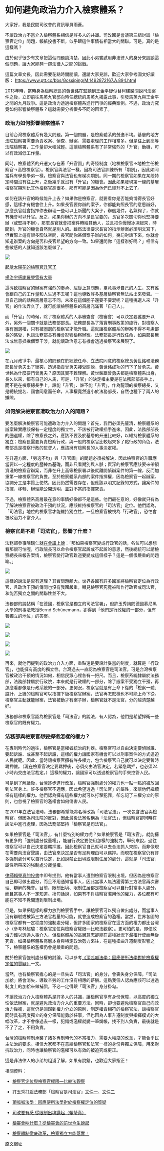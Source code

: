 # 如何避免政治力介入檢察體系？

大家好，我是民間司改會的資訊專員雨蒼。

不讓政治力不當介入檢察體系相信是許多人的共識。司改國是會議第三組討論「檢察官定位」問題，報紙投書不斷，似乎跟這件事情有相當大的關聯。可是，真的是這樣嗎？

由於似乎很少有文章把這個問題談清楚，因此小弟嘗試用非法律人的身分來談談這個問題，讓大家能夠一窺法律人之間的論戰。

這篇文章文長，因此需要花點時間閱讀，還請大家見諒，歡迎大家參考圖文好讀版：
https://www.ptt.cc/bbs/Gossiping/M.1492872167.A.894.html

2013年時，當時身為檢察總長的黃世銘在監聽到王金平疑似替柯建銘關說司法案件之後，立即前往馬英九官邸向時任總統的馬英九揭露此事，引發馬英九與王金平之間的九月政爭。這是政治力透過檢察體系進行鬥爭的經典案例。不過，政治力究竟如何影響檢察體系？這就需要分析很多不同的因素了。


### 政治力如何影響檢察體系？

目前台灣檢察體系有幾大問題。第一個問題，是檢察體系的勞逸不均。基層的地方法院檢察署需要負責收案、偵查、辦案，需要處理的工作相當多。但是往上到高等法院檢察署，工作量卻大幅減輕。這讓檢察體系有了非常強烈的「升官」動機，可以有效減低工作量。

同時，檢察體系的升遷又存在著「升官圖」的奇怪制度（地檢檢察官→地檢主任檢察官→高檢檢察官）。檢察官與法官一樣，因為司法官訓練所有「期別」，因此如同當兵有學長學弟一樣，檢察官與法官也有梯次期別。同一期的檢察官如果在某段特定時間沒有往上升，之後幾乎就沒有「升官」的機會。因此如果發現第一線的基層檢察官期別比其他檢察官高很多，那有可能是因為他們已經升不上去了。

如何在該升官的時候能升上去？如果你是檢察官，就要看你是否能夠博得長官好感，這樣才有機會往上升。如果長官要你辦的案子，你都能夠照長官的意思辦好，那麼長官就會指揮你去辦理一些可以上新聞的大案子，辦個幾件，名氣夠了，你就有機會可以升官。反之，如果你辦的方向不是長官要的，長官多次關切你也堅持要辦（或堅持不辦），那麼長官就會把案件轉給其他人，並且把你慢慢冰凍起來，時間到，升官的機會自然就是別人的。雖然法律要求長官的指示辦案必須明文寫下，但實際上這有很多曖昧空間，長官問你某個案子辦的如何，幾句對話下來，你就會知道辦案的方向是否和長官希望的方向一致。如果還問你「這樣辦好嗎？」相信有些敏感的人就知道該怎麼做了。

![](http://billy3321.github.io/images/prosecutor01.png)

[起訴太陽花的檢察官升官了](http://bit.ly/1Jixq4k)

[楊治宇感謝羅瑩雪有大量](http://www.chinatimes.com/newspapers/20150508000480-260106)


這導致檢察官的辦案有強烈的奉承、屈從上意問題，畢竟事涉自己的人生，又有誰會跟自己的工作量和人生過不去呢？這也導致許多基層檢察官無法站出來發聲。一旦自己說的話與高層意志不同，未來在這個圈子還要不要混呢？這種挑選人來「升官」的作法弄久了，就可能讓檢察體系的高層充滿著「自己人」。

而「升官」的時候，除了檢察體系的人事審查會（檢審會）可以決定要誰要升以外，另外一個關卡就是法務部部長。法務部長為了落實刑事政策的施行，對檢察人事有圈選權，只有被圈選的檢察官才能升職。這就讓檢察體系的辦案不得不考慮部長的感受，也讓法務部長有機會影響檢察辦案。法務部長是行政任命，如果部長無法或無意抵擋個案干涉，就能讓政治意志有機會透過檢察官來展現了。

![](http://billy3321.github.io/images/prosecutor07.jpg)

在九月政爭中，最核心的問題在於總統任命、立法院同意的檢察總長黃世銘和法務部長曾勇夫出了衝突，透過指責曾勇夫接受關說，黃世銘成功的鬥下了曾勇夫。黃世銘為什麼要鬥曾勇夫？原因其實不難理解。黃世銘跟曾勇夫都是檢察體系出身，長久以來，都有自己的人馬，可是，「升官」的決定權主要是在法務部部長手上，而不是在檢察總長手上，誰能「升官」、誰不能「升官」，作為龍頭的檢察總長，又是總統提名、國會同意而任命，人事權竟然遠小於法務部長，自然也種下了兩人的嫌隙。


### 如何解決檢察官遭政治力介入的問題？

要怎麼解決檢察官可能遭政治力介入的問題？首先，我們必須先釐清，檢察體系的辦案確實應該保有一定程度的獨立性，不該被行政權插手進來。因此，法務部部長的圈選權，除了檢察長之外，應該不要及於基層的升遷比較好，以維持檢察體系的獨立；檢察長需要負責檢察行政，與一般的檢察官比較起來多了點行政的角色，法務部長是檢察行政的監督人，應該擁有檢察長的人事決定權。

在升遷方面，「勞逸不均」與「升官圖」的問題必須被解決，因此檢察官的升職應當要以一定程度的歷練為基礎，而非只看期別與人脈；資深的檢察官應該要來帶領資淺的檢察官辦案，而非在升上高等檢察署以後就離開偵辦案件的第一線，反而加重第一線檢察官的負擔。至於檢察體系內部的案件指揮權，因為檢察官一起辦案、協調分工是本質上使然，因此仍然需要存在，但應該以明文記錄的方式，讓案件的指揮、移轉、辦理能公開透明，並對不當的指揮究責。

不過，檢察體系高層最在意的事情好像都不是這些。他們最在意的，好像就只有為了解決檢察官被政治干預的狀況，應該維持檢察官的「司法官」定位。他們認為，「司法官」地位的檢察官才能維持獨立性，一旦檢察官被視為「行政官」，恐怕會被政治力不當介入。


### 檢察官是不是「司法官」，影響了什麼？

法務部參事陳瑞仁就[在會議上說](http://bit.ly/2pP5dN6)：「那如果檢察官變成行政官的話，各位可以想想看那很可怕喔，行政院長可以命令檢察官起訴或不起訴的意思，然後總統可以請檢察總長來報告案情，檢察官變行政官難道要變成這個樣子？這是一個很嚴重的問題嘛。」

![](http://billy3321.github.io/images/prosecutor02.jpg)

這樣的說法是否有道理？其實問題頗大。世界各國有許多國家將檢察官定位為行政官，且政治干預的傳聞也沒有我國嚴重，顯見檢察官究竟被叫作行政官或司法官，和能否獨立之間的關聯性並不大。

法務部的說帖稱「在德國，檢察官是獨立的司法官署」，但許玉秀詢問德國慕尼黑大學的刑事法教授Bernd Schünemann，卻得到「他們是行政權的一部分，但有著獨立的地位」的答案。

![](http://billy3321.github.io/images/prosecutor03.jpg)

![](http://billy3321.github.io/images/prosecutor04.jpg)

![](http://billy3321.github.io/images/prosecutor05.jpg)

![](http://billy3321.github.io/images/prosecutor06.jpg)


再來，就他們提到的政治力介入方面，重點還是要設計妥當的制度，就算是「行政官」，也能擁有高度的獨立性。台灣過去一直認為檢察官是司法官，可是台灣檢察官被政治干預的情況如何，相信民眾心裡各有一把尺。而且，檢察系統隸屬於法務部，法務部隸屬於行政院，本來就是行政權的一部分，除了辦案不受獨立干預，再怎麼看都像是行政系統的一部分。更何況，檢察官就是有上命下從的「檢察一體」設計，上級的檢察官可以指揮下級檢察官辦案，法官再怎麼樣也不可能上命下從。檢察官主動就能辦案，法官被動才有案子辦，檢察官就不是法官，分的越清楚越好。

法務部和檢察官認為檢察官是「司法官」的說法，有人認為，他們是希望捍衛一些檢察官的既有權力。


### 法務部與檢察官想要捍衛怎樣的權力？

在專制時代的過往，檢察官是當權者統治的利器。檢察官可以自由決定要偵辦誰、要起訴誰、或甚至不起訴誰，這樣的權力讓國家有機會可以以刑事案件的方式逼迫人民就範。因此，當時讓檢察官擁有許多權力，包含檢察官自己就可以決定要暫時羈押誰。（現在檢察官決定要羈押後，必須交由法官決定，若緊急羈押，也必須24小時內交由法官裁定。）這樣的權力，讓國家可以透過檢察官的手來控管人民。

可是到了解嚴後，台灣逐步進行改革，檢察官強制處分的權力也一點一點的被放回到法官身上。許多檢察官不適應，因此希望透過「司法官」的屬性，來讓他們繼續保有這樣的權力。他們認為擁有這些權力就可以打擊犯罪，卻忘記了三權分立的原則，也忽視了檢察官的濫權會如何傷害人民。

在2011年立法官法時，法務部希望能將名稱改為「司法官法」，一次包含法官與檢察官。但因為司法院的反對，因此最後法案名稱為「法官法」，但檢察官卻同時在該法中進行處理，因為法務部堅持「檢察官是司法官」。

如果檢察官是「司法官」，有什麼特別的權力呢？如果檢察官是「司法官」，就能擁有更多的「強制處分裁量權」，能自行決定要使用怎樣的強制力。舉例來說，過往檢察官可以自己決定要羈押誰，因此檢察官自己就可以去合法抓人來關，而非像現在需要向法官聲請，由法官來決定是否有足夠理由可以羈押。而現在檢察官仍有許多強制處分可以自行決定，比如說禁止出境或限制住居的處分，這就是「司法官」屬性所帶來的強制處分裁量權。

[律師賴瑩真的投書](http://www.appledaily.com.tw/appledaily/article/headline/20170321/37589926/)中即有提到，他有當事人遭到檢察官限制出境，但因為是檢察官自己即可做出處分，而且不用通知當事人，因此當事人無法獲得第三方法官再次審理、辯解的機會。目前，限制出境、限制住居都是檢察官可以自行對當事人處分，而且當事人不一定知道。換句話說，如果有不肖檢察官濫用他的權力，各位都有可能在不知不覺間遭到限制出境。

但是，如果把這樣的權力放到檢察官手中，讓檢察官可以獨自做出處分，而當事人沒有辯駁或被第三方法官裁量的可能，就會造成檢察官的濫權。當然，世界各國的檢察官都有一定程度的強制處分權，但許多國家的檢察官在這方面的權力都比台灣小（參考林超駿：檢察官定位與檢察官權限—比較法觀察）。更可怕的是，即便政治力難以透過人事介入，但檢察體系的高層意志卻能在這種狀況下濫權行使而無從究責。如果檢察體系高層本身與特定政治勢力來往，在這種扭曲升遷制度影響之下，檢察體系的濫權仍會是嚴重的問題。

關於檢察官強制處分權的討論，可以參考[《頂呱呱法學：回應便所法學對於檢察權定位的質疑》](http://bit.ly/2pFNESA)一文。

當然，也有檢察官擔心的是一旦失去「司法官」的身分，會喪失身分保障，「司法加給」將會消失，導致辛勞的工作沒有相應的薪酬。這點我個人認為應該可以透過制度上的加給來做補償，不必一定得跟「司法官」身分掛勾。

不讓政治力介入檢察體系是許多人的共識，讓檢察官享有身份保障，以高度的獨立性依法辦案，就是避免政治力介入的重要方法。同時，卻也要避免檢察官自己向政治力靠攏，這就仍是回歸到權力分立的原則，制定權責相符的檢察官法，讓檢察官同時具有高度獨立的身分保障能勇於任事，但也因為人事升遷制度與指揮模式的大幅改革，才不會像過去一樣，犯錯或濫權就變一筆爛帳，找不到人負責，最後就是不了了之，不用負責。

台灣的檢察體制承襲了諸多專制時代的不當權力，需要大幅度的改革，才能合乎民主法治的要求。相信大家都不在意給檢察官和法官一樣的身份與獨立保障，用來對抗政治力，同時也讓檢察官的濫權可以有效的被追究或更正。

這是非法律人的小弟的粗淺了解，如果有說錯，也歡迎大家指正！

相關資料：
* [檢察官定位與檢察官權限—比較法觀察](https://drive.google.com/file/d/0B6TWrTRQWn8FdTFTdkppSnJsYXM/view)

* 許玉秀打臉法務部「檢察官是司法官」[文件一](https://drive.google.com/file/d/0ByAtzol2R1UkaU9sakxHNF80OXc/view)、[文件二](https://drive.google.com/file/d/0ByAtzol2R1UkUWVkV2ZFczBXSE0/view)

* [頂呱呱法學：回應便所法學對於檢察權定位的質疑](http://bit.ly/2pFNESA)

* [司改要有感 從限制出境講起（賴瑩真）](http://www.appledaily.com.tw/appledaily/article/headline/20170321/37589926/)

* [檢審會吵什麼？從檢審會的前世今生說起](https://jrf-tw.gitbooks.io/jrf_issues/content/3-10.html)

* [檢察體制徹底改革，檢察獨立方能落實！](http://www.jrf.org.tw/articles/1288)

[原文網址](https://www.ptt.cc/bbs/Gossiping/M.1492872167.A.894.html)